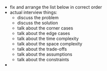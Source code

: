 - fix and arrange the list below in correct order
- actual interview things:
  - discuss the problem
  - discuss the solution
  - talk about the corner cases
  - talk about the edge cases
  - talk about the time complexity
  - talk about the space complexity
  - talk about the trade-offs
  - talk about the assumptions
  - talk about the constraints
- 